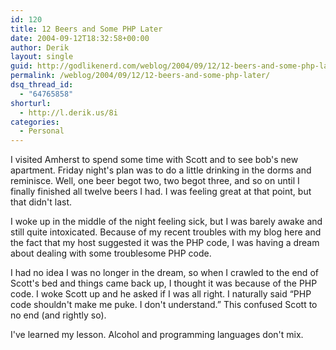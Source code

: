 ```yaml
---
id: 120
title: 12 Beers and Some PHP Later
date: 2004-09-12T18:32:58+00:00
author: Derik
layout: single
guid: http://godlikenerd.com/weblog/2004/09/12/12-beers-and-some-php-later/
permalink: /weblog/2004/09/12/12-beers-and-some-php-later/
dsq_thread_id:
  - "64765858"
shorturl:
  - http://l.derik.us/8i
categories:
  - Personal
---
```

I visited Amherst to spend some time with Scott and to see bob's new apartment. Friday night's plan was to do a little drinking in the dorms and reminisce. Well, one beer begot two, two begot three, and so on until I finally finished all twelve beers I had. I was feeling great at that point, but that didn't last.

I woke up in the middle of the night feeling sick, but I was barely awake and still quite intoxicated. Because of my recent troubles with my blog here and the fact that my host suggested it was the PHP code, I was having a dream about dealing with some troublesome PHP code.

I had no idea I was no longer in the dream, so when I crawled to the end of Scott's bed and things came back up, I thought it was because of the PHP code. I woke Scott up and he asked if I was all right. I naturally said &#8220;PHP code shouldn't make me puke. I don't understand.&#8221; This confused Scott to no end (and rightly so).

I've learned my lesson. Alcohol and programming languages don't mix.